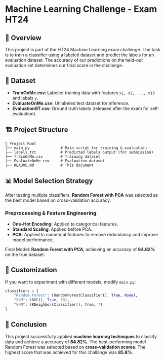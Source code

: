 # Machine Learning Challenge - Exam HT24

## 📌 Overview
This project is part of the HT24 Machine Learning exam challenge. The task is to train a classifier using a labeled dataset and predict the labels for an evaluation dataset. The accuracy of our predictions on the held-out evaluation set determines our final score in the challenge.

## 📂 Dataset
- **TrainOnMe.csv**: Labeled training data with features `x1, x2, ..., x13` and labels `y`.
- **EvaluateOnMe.csv**: Unlabeled test dataset for inference.
- **EvaluationGT.csv**: Ground truth labels (released after the exam for self-evaluation).

## 🏗️ Project Structure
```
📂 Project Root
├── main.py              # Main script for training & evaluation
├── labels.txt           # Predicted labels output (for submission)
├── TrainOnMe.csv        # Training dataset
├── EvaluateOnMe.csv     # Evaluation dataset
├── README.md            # This document
```

## 📊 Model Selection Strategy
After testing multiple classifiers, **Random Forest with PCA** was selected as the best model based on cross-validation accuracy.

### **Preprocessing & Feature Engineering**
- **One-Hot Encoding**: Applied to categorical features.
- **Standard Scaling**: Applied before PCA.
- **PCA**: Applied to numerical features to remove redundancy and improve model performance.

Final Model: **Random Forest with PCA**, achieving an accuracy of **84.82%** on the true dataset.

## 🔧 Customization
If you want to experiment with different models, modify `main.py`:
```python
classifiers = {
    "Random Forest": (RandomForestClassifier(), True, None),
    "SVM": (SVC(), True, 10),
    "kNN": (KNeighborsClassifier(), True, 7)
}
```

## 🎯 Conclusion
This project successfully applied **machine learning techniques** to classify data and achieve a accuracy of **84.82%**. The best-performing model Random Forest was selected based on **cross-validation scores**. The highest score that was achieved for this challange was **85.8%**.
